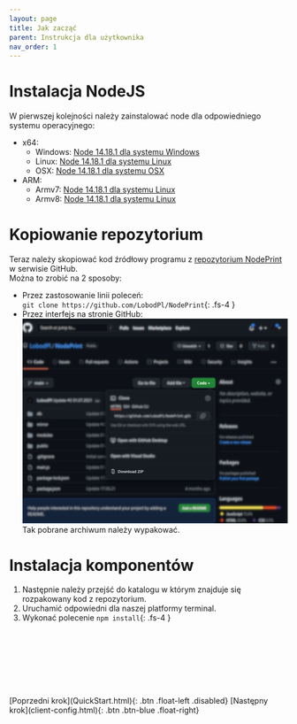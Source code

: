 ```yaml
---
layout: page
title: Jak zacząć
parent: Instrukcja dla użytkownika
nav_order: 1
---
```

# Instalacja NodeJS
W pierwszej kolejności należy zainstalować node dla odpowiedniego systemu operacyjnego:
* x64:
    * Windows: [Node 14.18.1 dla systemu Windows](https://nodejs.org/dist/v14.18.1/node-v14.18.1-x64.msi)
    * Linux: [Node 14.18.1 dla systemu Linux](https://nodejs.org/dist/v14.18.1/node-v14.18.1-linux-x64.tar.xz)
    * OSX: [Node 14.18.1 dla systemu OSX](https://nodejs.org/dist/v14.18.1/node-v14.18.1.pkg)
* ARM:
    * Armv7: [Node 14.18.1 dla systemu Linux](https://nodejs.org/dist/v14.18.1/node-v14.18.1-linux-armv7l.tar.xz)
    * Armv8: [Node 14.18.1 dla systemu Linux](https://nodejs.org/dist/v14.18.1/node-v14.18.1-linux-arm64.tar.xz)  

# Kopiowanie repozytorium
Teraz należy skopiować kod źródłowy programu z [repozytorium NodePrint](https://github.com/LobodPl/NodePrint) w serwisie GitHub.  
Można to zrobić na 2 sposoby:
* Przez zastosowanie linii poleceń:  
``git clone https://github.com/LobodPl/NodePrint``{: .fs-4 }
* Przez interfejs na stronie GitHub:  
![Instalacja poprzez interfejs graficzny](assets/images/clone-web.png)  
    Tak pobrane archiwum należy wypakować.  

# Instalacja komponentów 
1. Następnie należy przejść do katalogu w którym znajduje się rozpakowany kod z repozytorium.
2. Uruchamić odpowiedni dla naszej platformy terminal.
3. Wykonać polecenie ``npm install``{: .fs-4 }
<br>
<br>
<br>
<br>
<br>
<br>
<br>
[Poprzedni krok](QuickStart.html){: .btn .float-left .disabled}
[Następny krok](client-config.html){: .btn .btn-blue .float-right}


